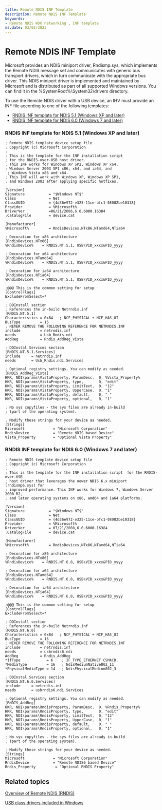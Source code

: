 ```yaml
---
title: Remote NDIS INF Template
description: Remote NDIS INF Template
keywords:
- Remote NDIS WDK networking , INF template
ms.date: 03/02/2023
---
```


# Remote NDIS INF Template





Microsoft provides an NDIS miniport driver, Rndismp.sys, which implements the Remote NDIS message set and communicates with generic bus transport drivers, which in turn communicate with the appropriate bus driver. This NDIS miniport driver is implemented and maintained by Microsoft and is distributed as part of all supported Windows versions. You can find it in the %SystemRoot%\\System32\\drivers directory.

To use the Remote NDIS driver with a USB device, an IHV must provide an INF file according to one of the following templates:

-   [RNDIS INF template for NDIS 5.1 (Windows XP and later)](#rndis-inf-template-for-ndis-51-windows-xp-and-later)
-   [RNDIS INF template for NDIS 6.0 (Windows 7 and later)](#rndis-inf-template-for-ndis-60-windows-7-and-later)

### RNDIS INF template for NDIS 5.1 (Windows XP and later)

```INF
; Remote NDIS template device setup file
; Copyright (c) Microsoft Corporation
;
; This is the template for the INF installation script 
; for the RNDIS-over-USB host driver.
; This INF works for Windows XP SP2, Windows XP x64, 
; Windows Server 2003 SP1 x86, x64, and ia64, and 
 ; Windows Vista x86 and x64.
; This INF will work with Windows XP, Windows XP SP1, 
; and Windows 2003 after applying specific hotfixes.

[Version]
Signature           = "$Windows NT$"
Class               = Net
ClassGUID           = {4d36e972-e325-11ce-bfc1-08002be10318}
Provider            = %Microsoft%
DriverVer           =06/21/2006,6.0.6000.16384
;CatalogFile        = device.cat

[Manufacturer]
%Microsoft%         = RndisDevices,NTx86,NTamd64,NTia64

; Decoration for x86 architecture
[RndisDevices.NTx86]
%RndisDevice%    = RNDIS.NT.5.1, USB\VID_xxxx&PID_yyyy

; Decoration for x64 architecture
[RndisDevices.NTamd64]
%RndisDevice%    = RNDIS.NT.5.1, USB\VID_xxxx&PID_yyyy

; Decoration for ia64 architecture
[RndisDevices.NTia64]
%RndisDevice%    = RNDIS.NT.5.1, USB\VID_xxxx&PID_yyyy

;@@@ This is the common setting for setup
[ControlFlags]
ExcludeFromSelect=*

; DDInstall section
; References the in-build Netrndis.inf
[RNDIS.NT.5.1]
Characteristics = 0x84   ; NCF_PHYSICAL + NCF_HAS_UI
BusType         = 15
; NEVER REMOVE THE FOLLOWING REFERENCE FOR NETRNDIS.INF
include         = netrndis.inf
needs           = Usb_Rndis.ndi
AddReg          = Rndis_AddReg_Vista

; DDInstal.Services section
[RNDIS.NT.5.1.Services]
include     = netrndis.inf
needs       = Usb_Rndis.ndi.Services

; Optional registry settings. You can modify as needed.
[RNDIS_AddReg_Vista] 
HKR, NDI\params\VistaProperty, ParamDesc,  0, %Vista_Property%
HKR, NDI\params\VistaProperty, type,       0, "edit"
HKR, NDI\params\VistaProperty, LimitText,  0, "12"
HKR, NDI\params\VistaProperty, UpperCase,  0, "1"
HKR, NDI\params\VistaProperty, default,    0, " "
HKR, NDI\params\VistaProperty, optional,   0, "1"

; No sys copyfiles - the sys files are already in-build 
; (part of the operating system).

; Modify these strings for your device as needed.
[Strings]
Microsoft             = "Microsoft Corporation"
RndisDevice           = "Remote NDIS based Device"
Vista_Property        = "Optional Vista Property"
```

### RNDIS INF template for NDIS 6.0 (Windows 7 and later)

```INF
; Remote NDIS template device setup file
; Copyright (c) Microsoft Corporation
;
; This is the template for the INF installation script  for the RNDIS-over-USB
; host driver that leverages the newer NDIS 6.x miniport (rndismp6.sys) for
; improved performance. This INF works for Windows 7, Windows Server 2008 R2,
; and later operating systems on x86, amd64 and ia64 platforms.

[Version]
Signature           = "$Windows NT$"
Class               = Net
ClassGUID           = {4d36e972-e325-11ce-bfc1-08002be10318}
Provider            = %Microsoft%
DriverVer           = 07/21/2008,6.0.6000.16384
;CatalogFile        = device.cat

[Manufacturer]
%Microsoft%         = RndisDevices,NTx86,NTamd64,NTia64

; Decoration for x86 architecture
[RndisDevices.NTx86]
%RndisDevice%    = RNDIS.NT.6.0, USB\VID_xxxx&PID_yyyy

; Decoration for x64 architecture
[RndisDevices.NTamd64]
%RndisDevice%    = RNDIS.NT.6.0, USB\VID_xxxx&PID_yyyy

; Decoration for ia64 architecture
[RndisDevices.NTia64]
%RndisDevice%    = RNDIS.NT.6.0, USB\VID_xxxx&PID_yyyy

;@@@ This is the common setting for setup
[ControlFlags]
ExcludeFromSelect=*

; DDInstall section
; References the in-build Netrndis.inf
[RNDIS.NT.6.0]
Characteristics = 0x84   ; NCF_PHYSICAL + NCF_HAS_UI
BusType         = 15
; NEVER REMOVE THE FOLLOWING REFERENCE FOR NETRNDIS.INF
include         = netrndis.inf
needs           = usbrndis6.ndi
AddReg          = Rndis_AddReg
*IfType            = 6    ; IF_TYPE_ETHERNET_CSMACD.
*MediaType         = 16   ; NdisMediumNative802_11
*PhysicalMediaType = 14   ; NdisPhysicalMedium802_3

; DDInstal.Services section
[RNDIS.NT.6.0.Services]
include     = netrndis.inf
needs       = usbrndis6.ndi.Services

; Optional registry settings. You can modify as needed.
[RNDIS_AddReg] 
HKR, NDI\params\RndisProperty, ParamDesc,  0, %Rndis_Property%
HKR, NDI\params\RndisProperty, type,       0, "edit"
HKR, NDI\params\RndisProperty, LimitText,  0, "12"
HKR, NDI\params\RndisProperty, UpperCase,  0, "1"
HKR, NDI\params\RndisProperty, default,    0, " "
HKR, NDI\params\RndisProperty, optional,   0, "1"

; No sys copyfiles - the sys files are already in-build 
; (part of the operating system).

; Modify these strings for your device as needed.
[Strings]
Microsoft             = "Microsoft Corporation"
RndisDevice           = "Remote NDIS6 based Device"
Rndis_Property         = "Optional RNDIS Property"
```

## Related topics


[Overview of Remote NDIS (RNDIS)](overview-of-remote-ndis--rndis-.md)

[USB class drivers included in Windows](../usbcon/supported-usb-classes.md)

